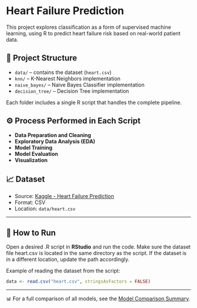 #  Heart Failure Prediction

This project explores classification as a form of supervised machine learning, using R to predict heart failure risk based on real-world patient data.

## 📂 Project Structure

- `data/` – contains the dataset (`heart.csv`)
- `knn/` – K-Nearest Neighbors implementation
- `naive_bayes/` – Naive Bayes Classifier implementation
- `decision_tree/` – Decision Tree implementation

Each folder includes a single R script that handles the complete pipeline.



## ⚙️ Process Performed in Each Script

- **Data Preparation and Cleaning**  
- **Exploratory Data Analysis (EDA)**   
- **Model Training**   
- **Model Evaluation** 
- **Visualization** 



## 📈 Dataset

- Source: [Kaggle - Heart Failure Prediction](https://www.kaggle.com/datasets/fedesoriano/heart-failure-prediction)  
- Format: CSV  
- Location: `data/heart.csv`  

---

## 🧪 How to Run

Open a desired .R script in **RStudio** and run the code.
Make sure the dataset file heart.csv is located in the same directory as the script.
If the dataset is in a different location, update the path accordingly.

Example of reading the dataset from the script:

```r
data <- read.csv("heart.csv", stringsAsFactors = FALSE)
 ``` 
---

📊 For a full comparison of all models, see the [Model Comparison Summary](Model_comparison.md).
